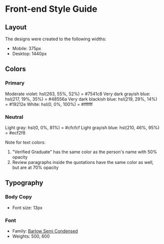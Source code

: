 # Front-end Style Guide

## Layout

The designs were created to the following widths:

- Mobile: 375px
- Desktop: 1440px

## Colors

### Primary

Moderate violet: hsl(263, 55%, 52%) = #7541c8
Very dark grayish blue: hsl(217, 19%, 35%) = #48556a
Very dark blackish blue: hsl(219, 29%, 14%) = #19212e
White: hsl(0, 0%, 100%) = #ffffff

### Neutral

Light gray: hsl(0, 0%, 81%) = #cfcfcf
Light grayish blue: hsl(210, 46%, 95%) = #ecf2f8 

Note for text colors:

1. "Verified Graduate" has the same color as the person's name with 50% opacity
2. Review paragraphs inside the quotations have the same color as well, but are at 70% opacity

## Typography

### Body Copy

- Font size: 13px

### Font

- Family: [Barlow Semi Condensed](https://fonts.google.com/specimen/Barlow+Semi+Condensed)
- Weights: 500, 600
